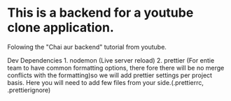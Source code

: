 # This is a backend for a youtube clone application.
Folowing the "Chai aur backend" tutorial from youtube.

Dev Dependencies
    1. nodemon (Live server reload)
    2. prettier (For entie team to have common formatting options, there fore there will be no merge conflicts with the formatting)so we will add prettier settings per project basis. Here you will need to add few files from your side.(.prettierrc, .prettierignore)